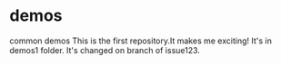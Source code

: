 # demos
common demos
  This is the first repository.It makes me exciting!
  It's in demos1 folder.
  It's changed on branch of issue123.
